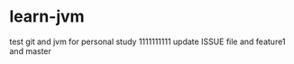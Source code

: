 # learn-jvm
test git and jvm for personal study
1111111111
update ISSUE file and feature1 and master
